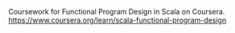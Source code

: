 Coursework for Functional Program Design in Scala on Coursera.
https://www.coursera.org/learn/scala-functional-program-design
